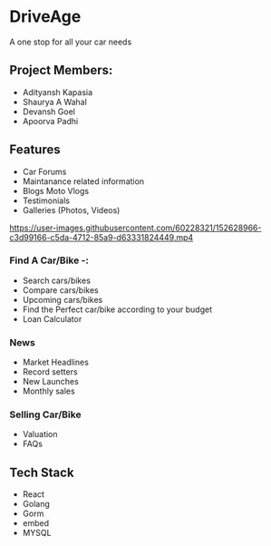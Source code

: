 # DriveAge
A one stop for all your car needs
## Project Members:

 - Adityansh Kapasia  
 - Shaurya A Wahal
 - Devansh Goel  
 - Apoorva Padhi
## Features
 - Car Forums 
 - Maintanance related information   
 - Blogs Moto Vlogs
 - Testimonials 
 - Galleries (Photos, Videos)

https://user-images.githubusercontent.com/60228321/152628966-c3d99166-c5da-4712-85a9-d63331824449.mp4


### Find A Car/Bike -:

 - Search cars/bikes
 - Compare cars/bikes
 - Upcoming cars/bikes
 - Find the Perfect car/bike according to your budget
 - Loan Calculator

### News

 - Market Headlines
 - Record setters
 - New Launches
 - Monthly sales

### Selling Car/Bike

 - Valuation
 - FAQs

## Tech Stack

 - React
 - Golang
 - Gorm
 - embed
 - MYSQL
